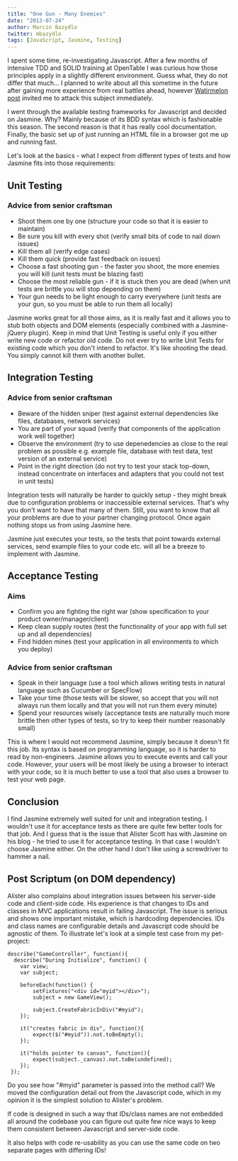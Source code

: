 ```yaml
---
title: "One Gun - Many Enemies"
date: "2013-07-24"
author: Marcin Bazydlo
twitter: mbazydlo
tags: [JavaScript, Jasmine, Testing]
---
```


I spent some time, re-investigating Javascript. After a few months of intensive TDD and SOLID training at OpenTable I was curious how those principles apply in a slightly different environment. Guess what, they do not differ that much... I planned to write about all this sometime in the future after gaining more experience from real battles ahead, however [Watirmelon post](http://watirmelon.com/2013/02/09/why-i-dont-like-Jasmine/) invited me to attack this subject immediately.

I went through the available testing frameworks for Javascript and decided on Jasmine. Why? Mainly because of its BDD syntax which is fashionable this season. The second reason is that it has really cool documentation. Finally, the basic set up of just running an HTML file in a browser got me up and running fast.

Let's look at the basics - what I expect from different types of tests and how Jasmine fits into those requirements:

## Unit Testing

### Advice from senior craftsman

- Shoot them one by one
  (structure your code so that it is easier to maintain)
- Be sure you kill with every shot
  (verify small bits of code to nail down issues)
- Kill them all
  (verify edge cases)
- Kill them quick
  (provide fast feedback on issues)
- Choose a fast shooting gun - the faster you shoot, the more enemies you will kill
  (unit tests must be blazing fast)
- Choose the most reliable gun - if it is stuck then you are dead
  (when unit tests are brittle you will stop depending on them)
- Your gun needs to be light enough to carry everywhere
  (unit tests are your gun, so you must be able to run them all locally)

Jasmine works great for all those aims, as it is really fast and it allows you to stub both objects and DOM elements (especially combined with a Jasmine-jQuery plugin). Keep in mind that Unit Testing is useful only if you either write new code or refactor old code. Do not ever try to write Unit Tests for existing code which you don't intend to refactor. It's like shooting the dead. You simply cannot kill them with another bullet.

## Integration Testing

### Advice from senior craftsman

- Beware of the hidden sniper
  (test against external dependencies like files, databases, network services)
- You are part of your squad
  (verify that components of the application work well together)
- Observe the environment
  (try to use depenedencies as close to the real problem as possible e.g. example file, database with test data, test version of an external service)
- Point in the right direction
  (do not try to test your stack top-down, instead concentrate on interfaces and adapters that you could not test in unit tests)

Integration tests will naturally be harder to quickly setup - they might break due to configuration problems or inaccessible external services. That's why you don't want to have that many of them. Still, you want to know that all your problems are due to your partner changing protocol. Once again nothing stops us from using Jasmine here.

Jasmine just executes your tests, so the tests that point towards external services, send example files to your code etc. will all be a breeze to implement with Jasmine.

## Acceptance Testing

### Aims

- Confirm you are fighting the right war
  (show specification to your product owner/manager/client)
- Keep clean supply routes
  (test the functionality of your app with full set up and all dependencies)
- Find hidden mines
  (test your application in all environments to which you deploy)

### Advice from senior craftsman

- Speak in their language
  (use a tool which allows writing tests in natural language such as Cucumber or SpecFlow)
- Take your time
  (those tests will be slower, so accept that you will not always run them locally and that you will not run them every minute)
- Spend your resources wisely
  (acceptance tests are naturally much more brittle then other types of tests, so try to keep their number reasonably small)

This is where I would not recommend Jasmine, simply because it doesn't fit this job. Its syntax is based on programming language, so it is harder to read by non-engineers. Jasmine allows you to execute events and call your code. However, your users will be most likely be using a browser to interact with your code, so it is much better to use a tool that also uses a browser to test your web page.

## Conclusion

I find Jasmine extremely well suited for unit and integration testing. I wouldn't use it for acceptance tests as there are quite few better tools for that job. And I guess that is the issue that Alister Scott has with Jasmine on his blog - he tried to use it for acceptance testing. In that case I wouldn't choose Jasmine either. On the other hand I don't like using a screwdriver to hammer a nail.

## Post Scriptum (on DOM dependency)

Alister also complains about integration issues between his server-side code and client-side code. His experience is that changes to IDs and classes in MVC applications result in failing Javascript. The issue is serious and shows one important mistake, which is hardcoding dependencies. IDs and class names are configurable details and Javascript code should be agnostic of them. To illustrate let's look at a simple test case from my pet-project:

    describe("GameController", function(){
      describe("During Initialize", function() {
        var view;
        var subject;

        beforeEach(function() {
            setFixtures("<div id="myid"></div>");
            subject = new GameView();

            subject.CreateFabricInDiv("#myid");
        });

        it("creates fabric in div", function(){
            expect($("#myid")).not.toBeEmpty();
        });

        it("holds pointer to canvas", function(){
            expect(subject._canvas).not.toBe(undefined);
        });
     });

Do you see how "#myid" parameter is passed into the method call? We moved the configuration detail out from the Javascript code, which in my opinion it is the simplest solution to Alister's problem.

If code is designed in such a way that IDs/class names are not embedded all around the codebase you can figure out quite few nice ways to keep them consistent between Javascript and server-side code.

It also helps with code re-usability as you can use the same code on two separate pages with differing IDs!
